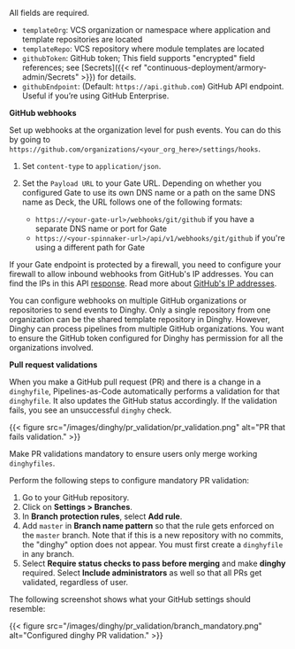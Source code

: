 All fields are required.

* `templateOrg`: VCS organization or namespace where application and template repositories are located
* `templateRepo`: VCS repository where module templates are located
* `githubToken`: GitHub token; This field supports "encrypted" field references; see [Secrets]({{< ref "continuous-deployment/armory-admin/Secrets" >}}) for details.
* `githubEndpoint`: (Default: `https://api.github.com`) GitHub API endpoint. Useful if you’re using GitHub Enterprise.

**GitHub webhooks**

Set up webhooks at the organization level for push events. You can do this by going to `https://github.com/organizations/<your_org_here>/settings/hooks`.

1. Set `content-type` to `application/json`.
1. Set the `Payload URL` to your Gate URL. Depending on whether you configured Gate to use its own DNS name or a path on the same DNS name as Deck, the URL follows one of the following formats:

   * `https://<your-gate-url>/webhooks/git/github` if you have a separate DNS name or port for Gate
   * `https://<your-spinnaker-url>/api/v1/webhooks/git/github` if you're using a different path for Gate

If your Gate endpoint is protected by a firewall, you need to configure your firewall to allow inbound webhooks from GitHub's IP addresses. You can find the IPs in this API [response](https://api.github.com/meta). Read more about [GitHub's IP addresses](https://help.github.com/articles/about-github-s-ip-addresses/).

You can configure webhooks on multiple GitHub organizations or repositories to send events to Dinghy. Only a single repository from one organization can be the shared template repository in Dinghy. However, Dinghy can process pipelines from multiple GitHub organizations. You want to ensure the GitHub token configured for Dinghy has permission for all the organizations involved.

**Pull request validations**

When you make a GitHub pull request (PR) and there is a change in a `dinghyfile`, Pipelines-as-Code automatically performs a validation for that `dinghyfile`. It also updates the GitHub status accordingly. If the validation fails, you see an unsuccessful `dinghy` check.

{{< figure src="/images/dinghy/pr_validation/pr_validation.png" alt="PR that fails validation." >}}

Make PR validations mandatory to ensure users only merge working `dinghyfiles`.

Perform the following steps to configure mandatory PR validation:

1. Go to your GitHub repository.
1. Click on **Settings > Branches**.
1. In **Branch protection rules**, select **Add rule**.
1. Add `master` in **Branch name pattern** so that the rule gets enforced on the `master` branch. Note that if this is a new repository with no commits, the "dinghy" option does not appear. You must first create a `dinghyfile` in any branch.
1. Select **Require status checks to pass before merging** and make **dinghy** required.  Select **Include administrators** as well so that all PRs get validated, regardless of user.

The following screenshot shows what your GitHub settings should resemble:

{{< figure src="/images/dinghy/pr_validation/branch_mandatory.png" alt="Configured dinghy PR validation." >}}
